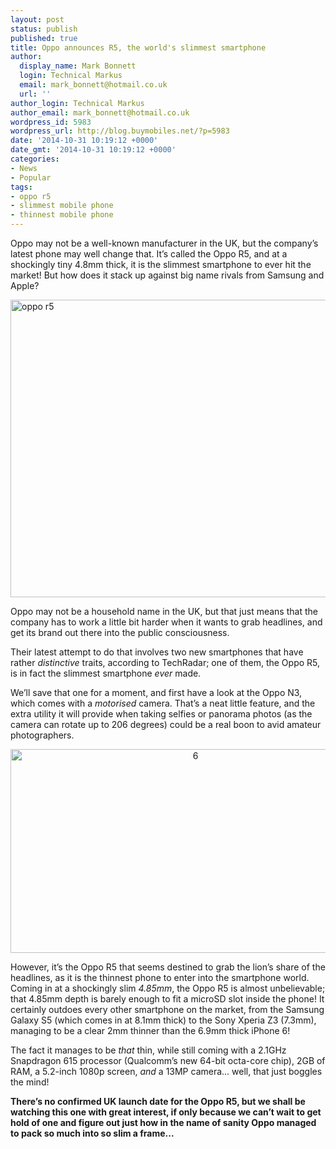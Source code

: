 ```yaml
---
layout: post
status: publish
published: true
title: Oppo announces R5, the world's slimmest smartphone
author:
  display_name: Mark Bonnett
  login: Technical Markus
  email: mark_bonnett@hotmail.co.uk
  url: ''
author_login: Technical Markus
author_email: mark_bonnett@hotmail.co.uk
wordpress_id: 5983
wordpress_url: http://blog.buymobiles.net/?p=5983
date: '2014-10-31 10:19:12 +0000'
date_gmt: '2014-10-31 10:19:12 +0000'
categories:
- News
- Popular
tags:
- oppo r5
- slimmest mobile phone
- thinnest mobile phone
---
```

<p style="text-align: left;" align="center"><span class="postStandFirst">Oppo may not be a well-known manufacturer in the UK, but the company&rsquo;s latest phone may well change that. It&rsquo;s called the Oppo R5, and at a shockingly tiny 4.8mm thick, it is the slimmest smartphone to ever hit the market! But how does it stack up against big name rivals from Samsung and Apple?</span></p>
<p style="text-align: left;" align="center"><img class="aligncenter size-full wp-image-5984" alt="oppo r5" src="https://a1comms-blog-buymobiles.storage.googleapis.com/2014/10/1029201441855PM_635_oppo_r5.jpg" width="635" height="476" /></p>
<p>Oppo may not be a household name in the UK, but that just means that the company has to work a little bit harder when it wants to grab headlines, and get its brand out there into the public consciousness.</p>
<p>Their latest attempt to do that involves two new smartphones that have rather <i>distinctive</i> traits, according to TechRadar; one of them, the Oppo R5, is in fact the slimmest smartphone <i>ever</i> made.</p>
<p>We&rsquo;ll save that one for a moment, and first have a look at the Oppo N3, which comes with a <i>motorised</i> camera. That&rsquo;s a neat little feature, and the extra utility it will provide when taking selfies or panorama photos (as the camera can rotate up to 206 degrees) could be a real boon to avid amateur photographers.</p>
<p style="text-align: center;"><img class="aligncenter  wp-image-5985" alt="6" src="https://a1comms-blog-buymobiles.storage.googleapis.com/2014/10/6-1024x580.jpg" width="576" height="326" /></p>
<p>However, it&rsquo;s the Oppo R5 that seems destined to grab the lion&rsquo;s share of the headlines, as it is the thinnest phone to enter into the smartphone world. Coming in at a shockingly slim <i>4.85mm</i>, the Oppo R5 is almost unbelievable; that 4.85mm depth is barely enough to fit a microSD slot inside the phone! It certainly outdoes every other smartphone on the market, from the Samsung Galaxy S5 (which comes in at 8.1mm thick) to the Sony Xperia Z3 (7.3mm), managing to be a clear 2mm thinner than the 6.9mm thick iPhone 6!</p>
<p>The fact it manages to be <i>that </i>thin, while still coming with a 2.1GHz Snapdragon 615 processor (Qualcomm&rsquo;s new 64-bit octa-core chip), 2GB of RAM, a 5.2-inch 1080p screen, <i>and</i> a 13MP camera... well, that just boggles the mind!</p>
<p><b>There&rsquo;s no confirmed UK launch date for the Oppo R5, but we shall be watching this one with great interest, if only because we can&rsquo;t wait to get hold of one and figure out just how in the name of sanity Oppo managed to pack so much into so slim a frame...</b></p>
